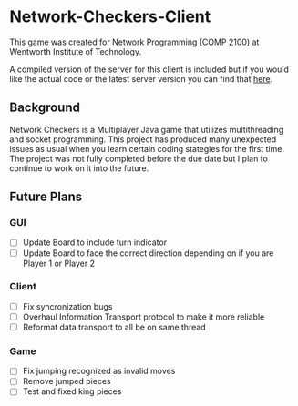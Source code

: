# Network-Checkers-Client

This game was created for Network Programming (COMP 2100) at Wentworth Institute of Technology.

A compiled version of the server for this client is included but if you would like the actual code or the latest server version you can find that [here](https://github.com/Crichmond21/Network-Checkers-Server).

## Background
Network Checkers is a Multiplayer Java game that utilizes multithreading and socket programming. This project has produced many unexpected issues as usual when you learn certain coding stategies for the first time. The project was not fully completed before the due date but I plan to continue to work on it into the future.

## Future Plans

### GUI
- [ ] Update Board to include turn indicator
- [ ] Update Board to face the correct direction depending on if you are Player 1 or Player 2

### Client
- [ ] Fix syncronization bugs
- [ ] Overhaul Information Transport protocol to make it more reliable
- [ ] Reformat data transport to all be on same thread

### Game
- [ ] Fix jumping recognized as invalid moves
- [ ] Remove jumped pieces
- [ ] Test and fixed king pieces
